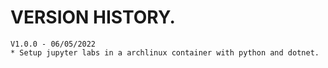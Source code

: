 # VERSION HISTORY.
    V1.0.0 - 06/05/2022
    * Setup jupyter labs in a archlinux container with python and dotnet.

